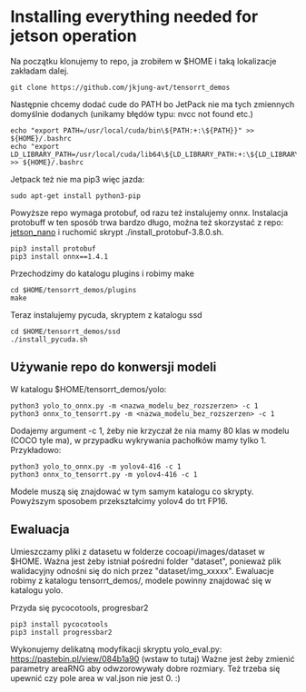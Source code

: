 # Installing everything needed for jetson operation

Na początku klonujemy to repo, ja zrobiłem w $HOME i taką lokalizacje zakładam dalej.
```
git clone https://github.com/jkjung-avt/tensorrt_demos
```
Następnie chcemy dodać cude do PATH bo JetPack nie ma tych zmiennych domyślnie dodanych
(unikamy błędów typu: nvcc not found etc.)
```
echo "export PATH=/usr/local/cuda/bin\${PATH:+:\${PATH}}" >> ${HOME}/.bashrc
echo "export LD_LIBRARY_PATH=/usr/local/cuda/lib64\${LD_LIBRARY_PATH:+:\${LD_LIBRARY_PATH}}" >> ${HOME}/.bashrc
```

Jetpack też nie ma pip3 więc jazda:
```
sudo apt-get install python3-pip
```

Powyższe repo wymaga protobuf, od razu też instalujemy onnx. Instalacja protobuff w ten sposób trwa bardzo długo, można też skorzystać z repo:
[jetson_nano](https://github.com/jkjung-avt/jetson_nano) i ruchomić skrypt ./install_protobuf-3.8.0.sh.
```
pip3 install protobuf
pip3 install onnx==1.4.1
```

Przechodzimy do katalogu plugins i robimy make
```
cd $HOME/tensorrt_demos/plugins
make 
```

Teraz instalujemy pycuda, skryptem z katalogu ssd
```
cd $HOME/tensorrt_demos/ssd
./install_pycuda.sh
```

## Używanie repo do konwersji modeli

W katalogu $HOME/tensorrt_demos/yolo:
```
python3 yolo_to_onnx.py -m <nazwa_modelu_bez_rozszerzen> -c 1 
python3 onnx_to_tensorrt.py -m <nazwa_modelu_bez_rozszerzen> -c 1
```
Dodajemy argument -c 1, żeby nie krzyczał że nia mamy 80 klas w modelu (COCO tyle ma), w przypadku wykrywania pachołków mamy tylko 1. 
Przykładowo: 
```
python3 yolo_to_onnx.py -m yolov4-416 -c 1 
python3 onnx_to_tensorrt.py -m yolov4-416 -c 1
```
Modele muszą się znajdować w tym samym katalogu co skrypty. Powyższym sposobem przekształcimy yolov4 do trt FP16.

## Ewaluacja
Umieszczamy pliki z datasetu w folderze cocoapi/images/dataset w $HOME. Ważna jest żeby istniał pośredni folder "dataset", ponieważ plik walidacyjny odnośni się do nich przez "dataset/img_xxxxx". 
Ewaluacje robimy z katalogu tensorrt_demos/, modele powinny znajdować się w katalogu yolo.

Przyda się pycocotools, progresbar2 
```
pip3 install pycocotools
pip3 install progressbar2
```

Wykonujemy delikatną modyfikacji skryptu yolo_eval.py: https://pastebin.pl/view/084b1a90 (wstaw to tutaj)
Ważne jest żeby zmienić parametry areaRNG aby odwzorowywały dobre rozmiary. 
Też trzeba się upewnić czy pole area w val.json nie jest 0. :) 


<!-- Pycocotools może nie chcieć się instalować z pipa wtedy: -->
<!-- ``` -->
<!-- pip3 install cython -->
<!-- git clone https://github.com/cocodataset/cocoapi -->
<!-- cd $HOME/cocoapi/PythonAPI -->
<!-- sudo make install  -->
<!-- ``` -->
